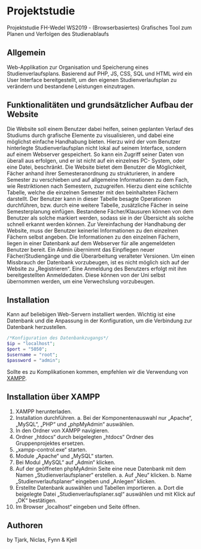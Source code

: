 # Projektstudie
Projektstudie FH-Wedel WS2019 - (Browserbasiertes) Grafisches Tool zum Planen und Verfolgen des Studienablaufs

## Allgemein
Web-Applikation zur Organisation und Speicherung eines Studienverlaufsplans. Basierend auf PHP, JS, CSS, SQL und HTML wird ein User Interface bereitgestellt, um den eigenen Studienverlaufsplan zu verändern und bestandene Leistungen einzutragen.

## Funktionalitäten und grundsätzlicher Aufbau der Website
Die Website soll einem Benutzer dabei helfen, seinen geplanten Verlauf des Studiums durch grafische Elemente zu visualisieren, und dabei eine möglichst einfache Handhabung bieten. Hierzu wird der vom Benutzer hinterlegte Studienverlaufsplan nicht lokal auf seinem Interface, sondern auf einem Webserver gespeichert. So kann ein Zugriff seiner Daten von überall aus erfolgen, und er ist nicht auf ein einzelnes PC- System, oder eine Datei, beschränkt.
Die Website bietet dem Benutzer die Möglichkeit, Fächer anhand ihrer Semesteranordnung zu strukturieren, in andere Semester zu verschieben und auf allgemeine Informationen zu dem Fach, wie Restriktionen nach Semestern, zuzugreifen. Hierzu dient eine schlichte Tabelle, welche die einzelnen Semester mit den beinhalteten Fächern darstellt. Der Benutzer kann in dieser Tabelle besagte Operationen durchführen, bzw. durch eine weitere Tabelle, zusätzliche Fächer in seine Semesterplanung einfügen.
Bestandene Fächer/Klausuren können von dem Benutzer als solche markiert werden, sodass sie in der Übersicht als solche schnell erkannt werden können.
Zur Vereinfachung der Handhabung der Website, muss der Benutzer keinerlei Informationen zu den einzelnen Fächern selbst angeben. Die Informationen zu den einzelnen Fächern, liegen in einer Datenbank auf dem Webserver für alle angemeldeten Benutzer bereit. Ein Admin übernimmt das Einpflegen neuer Fächer/Studiengänge und die Überarbeitung veralteter Versionen.
Um einen Missbrauch der Datenbank vorzubeugen, ist es nicht möglich sich auf der Website zu „Registrieren“. Eine Anmeldung des Benutzers erfolgt mit ihm bereitgestellten Anmeldedaten. Diese können von der Uni selbst übernommen werden, um eine Verwechslung vorzubeugen.

## Installation
Kann auf beliebigen Web-Servern installiert werden. Wichtig ist eine Datenbank und die Anpassung in der Konfiguration, um die Verbindung zur Datenbank herzustellen.

```php
/*Konfiguration des Datenbankzugangs*/
$ip = "localhost";
$port = "5050";
$username = "root";
$password = "admin";
```

Sollte es zu Komplikationen kommen, empfehlen wir die Verwendung von [XAMPP](https://www.apachefriends.org/de/index.html).

## Installation über XAMPP
1. XAMPP herunterladen.
2. Installation durchführen.
  a. Bei der Komponentenauswahl nur „Apache“, „MySQL“, „PHP“ und „phpMyAdmin“ auswählen.
3. In den Ordner von XAMPP navigieren.
4. Ordner „htdocs“ durch beigelegten „htdocs“ Ordner des Gruppenprojektes ersetzen.
5. „xampp-control.exe“ starten.
6. Module „Apache“ und „MySQL“ starten.
7. Bei Modul „MySQL“ auf „Admin“ klicken.
8. Auf der geöffneten phpMyAdmin Seite eine neue Datenbank mit dem Namen „Studienverlaufsplaner“ erstellen.
  a. Auf „Neu“ klicken.
  b. Name „Studienverlaufsplaner“ eingeben und „Anlegen“ klicken.
9. Erstellte Datenbank auswählen und Tabellen importieren.
  a. Dort die beigelegte Datei „Studienverlaufsplaner.sql“ auswählen und mit Klick auf „OK“ bestätigen.
10. Im Browser „localhost“ eingeben und Seite öffnen.

## Authoren
by Tjark, Niclas, Fynn & Kjell
